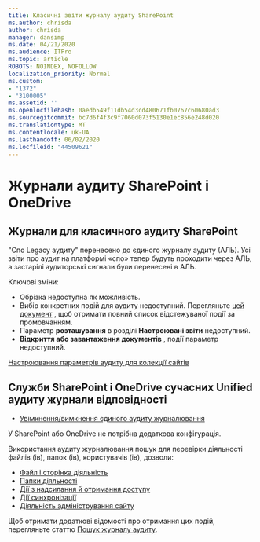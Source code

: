 ```yaml
---
title: Класичні звіти журналу аудиту SharePoint
ms.author: chrisda
author: chrisda
manager: dansimp
ms.date: 04/21/2020
ms.audience: ITPro
ms.topic: article
ROBOTS: NOINDEX, NOFOLLOW
localization_priority: Normal
ms.custom:
- "1372"
- "3100005"
ms.assetid: ''
ms.openlocfilehash: 0aedb549f11db54d3cd480671fb0767c60680ad3
ms.sourcegitcommit: bc7d6f4f3c9f7060d073f5130e1ec856e248d020
ms.translationtype: MT
ms.contentlocale: uk-UA
ms.lasthandoff: 06/02/2020
ms.locfileid: "44509621"
---
```

# <a name="sharepoint-and-onedrive-audit-logs"></a>Журнали аудиту SharePoint і OneDrive

## <a name="sharepoint-classic-audit-logs"></a>Журнали для класичного аудиту SharePoint

"Спо Legacy аудиту" перенесено до єдиного журналу аудиту (АЛЬ). Усі звіти про аудит на платформі «спо» тепер будуть проходити через АЛЬ, а застарілі аудиторські сигнали були перенесені в АЛЬ.

Ключові зміни:

* Обрізка недоступна як можливість.
* Вибір конкретних подій для аудиту недоступний. Перегляньте [цей документ](https://docs.microsoft.com/microsoft-365/compliance/search-the-audit-log-in-security-and-compliance) , щоб отримати повний список відстежуваної події за промовчанням.
* Параметр **розташування** в розділі **Настроювані звіти** недоступний.
* **Відкриття або завантаження документів** , події параметр недоступний.

[Настроювання параметрів аудиту для колекції сайтів](https://support.office.com/article/Configure-audit-settings-for-a-site-collection-A9920C97-38C0-44F2-8BCB-4CF1E2AE22D2)

## <a name="sharepoint-and-onedrive-modern-unified-audit-logs-from-compliance"></a>Служби SharePoint і OneDrive сучасних Unified аудиту журнали відповідності

* [Увімкнення/вимкнення єдиного аудиту журналювання](https://docs.microsoft.com/microsoft-365/compliance/turn-audit-log-search-on-or-off) 

У SharePoint або OneDrive не потрібна додаткова конфігурація.

Використання аудиту журналювання пошук для перевірки діяльності файлів (ів), папок (ів), користувачів (ів), дозволи:

* [Файл і сторінка діяльність](https://docs.microsoft.com/microsoft-365/compliance/search-the-audit-log-in-security-and-compliance)
* [Папки діяльності](https://docs.microsoft.com/microsoft-365/compliance/search-the-audit-log-in-security-and-compliance#folder-activities)
* [Дії з надсилання й отримання доступу](https://docs.microsoft.com/microsoft-365/compliance/search-the-audit-log-in-security-and-compliance#sharing-and-access-request-activities)
* [Дії синхронізації](https://docs.microsoft.com/microsoft-365/compliance/search-the-audit-log-in-security-and-compliance#synchronization-activities)
* [Діяльність адміністрування сайту](https://docs.microsoft.com/microsoft-365/compliance/search-the-audit-log-in-security-and-compliance#site-administration-activities)

Щоб отримати додаткові відомості про отримання цих подій, перегляньте статтю [Пошук журналу аудиту](https://docs.microsoft.com/microsoft-365/compliance/search-the-audit-log-in-security-and-compliance#search-the-audit-log).
